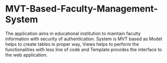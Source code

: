 # MVT-Based-Faculty-Management-System

The application aims in educational institution to maintain faculty information with security of authentication. System is MVT based as Model helps to create tables in proper way, Views helps to perform the functionalities with less line of code and Template provides the interface to the web application.
